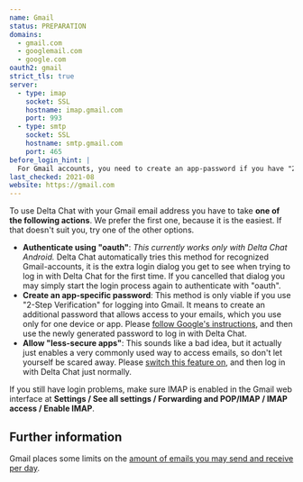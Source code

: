 ```yaml
---
name: Gmail
status: PREPARATION
domains:
  - gmail.com
  - googlemail.com
  - google.com
oauth2: gmail
strict_tls: true
server:
  - type: imap
    socket: SSL
    hostname: imap.gmail.com
    port: 993
  - type: smtp
    socket: SSL
    hostname: smtp.gmail.com
    port: 465
before_login_hint: |
  For Gmail accounts, you need to create an app-password if you have "2-Step Verification" enabled. If this setting is not available, you need to enable "less secure apps".
last_checked: 2021-08
website: https://gmail.com
---
```


To use Delta Chat with your Gmail email address you have to take **one of the following actions**. We prefer the first one, because it is the easiest. If that doesn't suit you, try one of the other options.

* **Authenticate using "oauth"**: *This currently works only with Delta Chat Android.* Delta Chat automatically tries this method for recognized Gmail-accounts, it is the extra login dialog you get to see when trying to log in with Delta Chat for the first time. If you cancelled that dialog you may simply start the login process again to authenticate with "oauth".
* **Create an app-specific password**: This method is only viable if you use "2-Step Verification" for logging into Gmail. It means to create an additional password that allows access to your emails, which you use only for one device or app.  Please [follow Google's instructions](https://support.google.com/accounts/answer/185833), and then use the newly generated password to log in with Delta Chat.
* **Allow "less-secure apps"**: This sounds like a bad idea, but it actually just enables a very commonly used way to access emails, so don't let yourself be scared away. Please [switch this feature on](https://myaccount.google.com/lesssecureapps), and then log in with Delta Chat just normally.

If you still have login problems,
make sure IMAP is enabled in the Gmail web interface
at **Settings / See all settings / Forwarding and POP/IMAP / IMAP access / Enable IMAP**.

## Further information

Gmail places some limits on the [amount of emails you may send and receive per day](https://support.google.com/mail/answer/22839).
